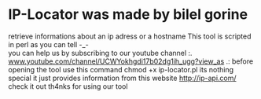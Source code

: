 # IP-Locator was made by bilel gorine
 retrieve informations about an ip adress or a hostname 
 This tool is scripted in perl as you can tell    -_-         
 you can help us by subscribing to our youtube channel :. www.youtube.com/channel/UCWYokhgdi17b02dg1ih_ugg?view_as .:
 before opening the tool use this command  chmod +x ip-locator.pl 
its nothing special it just provides information from this website 
http://ip-api.com/ check it out
th4nks for using our tool
